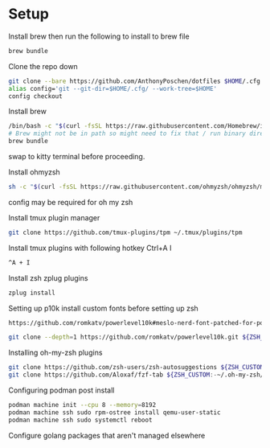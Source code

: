 # Setup

Install brew then run the following to install to brew file

```sh
brew bundle
```

Clone the repo down

```sh
git clone --bare https://github.com/AnthonyPoschen/dotfiles $HOME/.cfg
alias config='git --git-dir=$HOME/.cfg/ --work-tree=$HOME'
config checkout
```

Install brew

```sh
/bin/bash -c "$(curl -fsSL https://raw.githubusercontent.com/Homebrew/install/HEAD/install.sh)"
# Brew might not be in path so might need to fix that / run binary directly
brew bundle
```

swap to kitty terminal before proceeding.

Install ohmyzsh

```sh
sh -c "$(curl -fsSL https://raw.githubusercontent.com/ohmyzsh/ohmyzsh/master/tools/install.sh)" "" --keep-zshrc
```

config may be required for oh my zsh

Install tmux plugin manager

```sh
git clone https://github.com/tmux-plugins/tpm ~/.tmux/plugins/tpm
```

Install tmux plugins with following hotkey Ctrl+A I

```sh
^A + I
```

Install zsh zplug plugins

```sh
zplug install
```

Setting up p10k
install custom fonts before setting up zsh

```sh
https://github.com/romkatv/powerlevel10k#meslo-nerd-font-patched-for-powerlevel10k

git clone --depth=1 https://github.com/romkatv/powerlevel10k.git ${ZSH_CUSTOM:-$HOME/.oh-my-zsh/custom}/themes/powerlevel10k

```

Installing oh-my-zsh plugins

```sh
git clone https://github.com/zsh-users/zsh-autosuggestions ${ZSH_CUSTOM:-~/.oh-my-zsh/custom}/plugins/zsh-autosuggestions
git clone https://github.com/Aloxaf/fzf-tab ${ZSH_CUSTOM:-~/.oh-my-zsh/custom}/plugins/fzf-tab
```

Configuring podman post install

```sh
podman machine init --cpu 8 --memory=8192
podman machine ssh sudo rpm-ostree install qemu-user-static
podman machine ssh sudo systemctl reboot
```

Configure golang packages that aren't managed elsewhere

```sh
````
